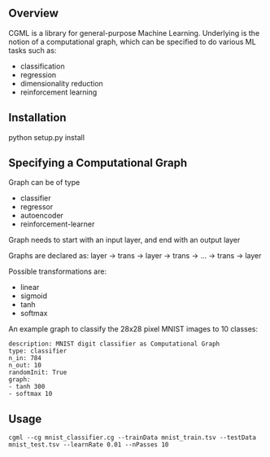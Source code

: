 ## Overview

CGML is a library for general-purpose Machine Learning. Underlying is the notion of a computational graph, which can be specified to do various ML tasks such as: 
- classification
- regression
- dimensionality reduction
- reinforcement learning

## Installation

python setup.py install 


## Specifying a Computational Graph

Graph can be of type 
- classifier 
- regressor
- autoencoder
- reinforcement-learner

Graph needs to start with an input layer, and end with an output layer

Graphs are declared as:
layer -> trans -> layer -> trans -> ... -> trans -> layer

Possible transformations are:
- linear
- sigmoid
- tanh
- softmax

An example graph to classify the 28x28 pixel MNIST images to 10 classes: 
```
description: MNIST digit classifier as Computational Graph
type: classifier
n_in: 784
n_out: 10
randomInit: True
graph:
- tanh 300
- softmax 10
```

## Usage
```
cgml --cg mnist_classifier.cg --trainData mnist_train.tsv --testData mnist_test.tsv --learnRate 0.01 --nPasses 10
```
